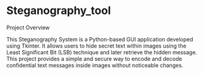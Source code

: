 # Steganography_tool

Project Overview

This Steganography System is a Python-based GUI application developed using Tkinter. It allows users to hide secret text within images using the Least Significant Bit (LSB) technique and later retrieve the hidden message. This project provides a simple and secure way to encode and decode confidential text messages inside images without noticeable changes.
